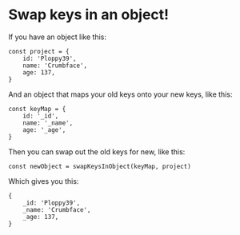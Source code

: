 # Swap keys in an object!

If you have an object like this:

```
const project = {
    id: 'Ploppy39',
    name: 'Crumbface',
    age: 137,
}
```

And an object that maps your old keys onto your new keys, like this:

```
const keyMap = {
    id: '_id',
    name: '_name',
    age: '_age',
}
```

Then you can swap out the old keys for new, like this:

```
const newObject = swapKeysInObject(keyMap, project)
```

Which gives you this:

```
{
    _id: 'Ploppy39',
    _name: 'Crumbface',
    _age: 137,
}
```
